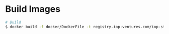 # Build Images

```bash
# Build
$ docker build -f docker/DockerFile -t registry.iop-ventures.com/iop-stack/morpheus-webwallet/webwallet:latest .
```